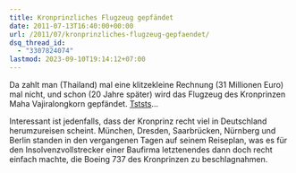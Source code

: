 ```yaml
---
title: Kronprinzliches Flugzeug gepfändet
date: 2011-07-13T16:40:00+00:00
url: /2011/07/kronprinzliches-flugzeug-gepfaendet/
dsq_thread_id:
  - "3307824074"
lastmod: 2023-09-10T19:14:12+07:00
---
```

Da zahlt man (Thailand) mal eine klitzekleine Rechnung (31 Millionen Euro) mal nicht, und schon (20 Jahre später) wird das Flugzeug des Kronprinzen Maha Vajiralongkorn gepfändet. [Tststs][1]...

Interessant ist jedenfalls, dass der Kronprinz recht viel in Deutschland herumzureisen scheint. München, Dresden, Saarbrücken, Nürnberg und Berlin standen in den vergangenen Tagen auf seinem Reiseplan, was es für den Insolvenzvollstrecker einer Baufirma letztenendes dann doch recht einfach machte, die Boeing 737 des Kronprinzen zu beschlagnahmen.

 [1]: http://www.ftd.de/unternehmen/industrie/:zoff-mit-thailand-augsburger-insolvenzverwalter-pfaendet-kronprinzen-boeing/60077916.html

